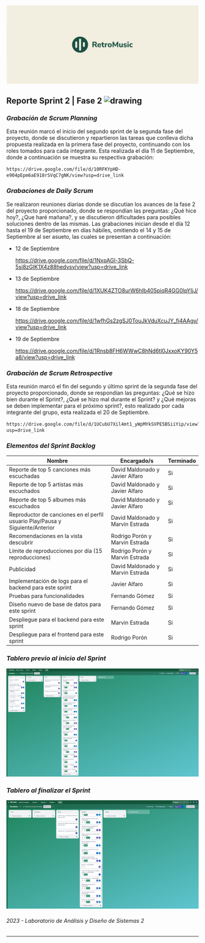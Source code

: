 ![Net Image](banner.jpg "Banner | RetroMusic")

## Reporte Sprint 2 | Fase 2 <img src="https://media.tenor.com/dHk-LfzHrtwAAAAi/linux-computer.gif" alt="drawing" width="30"/>

### _Grabación de Scrum Planning_
Esta reunión marcó el inicio del segundo sprint de la segunda fase del proyecto, donde se discutieron y repartieron las tareas que conlleva dicha propuesta realizada en la primera fase del proyecto, continuando con los roles tomados para cada integrante. Esta realizada el día 11 de Septiembre, donde a continuación se muestra su respectiva grabación:

    https://drive.google.com/file/d/10RFKYpHD-e904pEpm6aE918rSVqC7gNK/view?usp=drive_link

### _Grabaciones de Daily Scrum_
Se realizaron reuniones diarias donde se discutían los avances de la fase 2 del proyecto proporcionado, donde se respondían las preguntas: ¿Qué hice hoy?, ¿Que haré mañana?, y se discutieron dificultades para posibles soluciones dentro de las mismas. Las grabaciones inician desde el día 12 hasta el 19 de Septiembre en días hábiles, omitiendo el 14 y 15 de Septiembre al ser asueto, las cuales se presentan a continuación:

- 12 de Septiembre

    https://drive.google.com/file/d/1NxpAGl-3SbQ-5si8zGIK1X4z88hedvsy/view?usp=drive_link

- 13 de Septiembre

    https://drive.google.com/file/d/1XUK4ZTO8urW6hIb405piqR4GG0lpYIjJ/view?usp=drive_link

- 18 de Septiembre

    https://drive.google.com/file/d/1wfhGs2zgSJ0TouJkVduXcuJY_fi4AAgy/view?usp=drive_link

- 19 de Septiembre

    https://drive.google.com/file/d/1Rnsb8FH6WWwC8hNd6tl0JxxoKY90Y5a8/view?usp=drive_link

### _Grabación de Scrum Retrospective_
Esta reunión marcó el fin del segundo y último sprint de la segunda fase del proyecto proporcionado, donde se respondían las preguntas: ¿Qué se hizo bien durante el Sprint?, ¿Qué se hizo mal durante el Sprint? y ¿Qué mejoras se deben implementar para el próximo sprint?, esto realizado por cada integrante del grupo, esta realizada el 20 de Septiembre.

    https://drive.google.com/file/d/1UCubU7Xil4mt1_yWpMYkSVPE5BSiiYip/view?usp=drive_link

### _Elementos del Sprint Backlog_

| Nombre | Encargado/s  | Terminado |
| ------ | ------------ | --------- | 
| Reporte de top 5 canciones más escuchadas | David Maldonado y Javier Alfaro | Si | 
| Reporte de top 5 artistas más escuchados | David Maldonado y Javier Alfaro | Si | 
| Reporte de top 5 albumes más escuchados | David Maldonado y Javier Alfaro | Si | 
| Reproductor de canciones en el perfil usuario Play/Pausa y Siguiente/Anterior  | David Maldonado y Marvin Estrada | Si |
| Recomendaciones en la vista descubrir | Rodrigo Porón y Marvin Estrada | Si | 
| Límite de reproducciones por día (15 reproducciones)  | Rodrigo Porón y Marvin Estrada | Si | 
| Publicidad | David Maldonado y Marvin Estrada | Si |
| Implementación de logs para el backend para este sprint | Javier Alfaro | Si |
| Pruebas para funcionalidades | Fernando Gómez | Si |
| Diseño nuevo de base de datos para este sprint | Fernando Gómez | Si |
| Despliegue para el backend para este sprint | Marvin Estrada | Si |
| Despliegue para el frontend para este sprint | Rodrigo Porón | Si |

### _Tablero previo al inicio del Sprint_
![Before](beforeTable.png)

### _Tablero al finalizar el Sprint_
![After](afterTable.png)

###### _2023 - Laboratorio de Análisis y Diseño de Sistemas 2_
---
